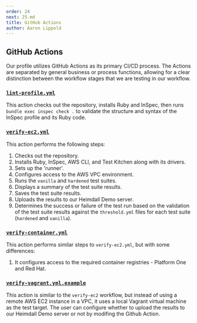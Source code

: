 ```yaml
---
order: 24
next: 25.md
title: GitHub Actions
author: Aaron Lippold
---
```


## GitHub Actions

Our profile utilizes GitHub Actions as its primary CI/CD process. The Actions are separated by general business or process functions, allowing for a clear distinction between the workflow stages that we are testing in our workflow.

### [`lint-profile.yml`](.github/workflows/lint-profile.yml)

This action checks out the repository, installs Ruby and InSpec, then runs `bundle exec inspec check .` to validate the structure and syntax of the InSpec profile and its Ruby code.

### [`verify-ec2.yml`](.github/workflows/verify-ec2.yml)

This action performs the following steps:

1. Checks out the repository.
2. Installs Ruby, InSpec, AWS CLI, and Test Kitchen along with its drivers.
3. Sets up the 'runner'.
4. Configures access to the AWS VPC environment.
5. Runs the `vanilla` and `hardened` test suites.
6. Displays a summary of the test suite results.
7. Saves the test suite results.
8. Uploads the results to our Heimdall Demo server.
9. Determines the success or failure of the test run based on the validation of the test suite results against the `threshold.yml` files for each test suite (`hardened` and `vanilla`).

### [`verify-container.yml`](.github/workflows/verify-container.yml)

This action performs similar steps to `verify-ec2.yml`, but with some differences:

1. It configures access to the required container registries - Platform One and Red Hat.

### [`verify-vagrant.yml.example`](.github/workflows/verify-vagrant.yml.example)

This action is similar to the `verify-ec2` workflow, but instead of using a remote AWS EC2 instance in a VPC, it uses a local Vagrant virtual machine as the test target. The user can configure whether to upload the results to our Heimdall Demo server or not by modifing the Github Action.